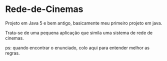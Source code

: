 # Rede-de-Cinemas

Projeto em Java 5 e bem antigo, basicamente meu primeiro projeto em java.

Trata-se de uma pequena aplicação que simila uma sistema de rede de cinemas.

ps: quando encontrar o enunciado, colo aqui para entender melhor as regras.
